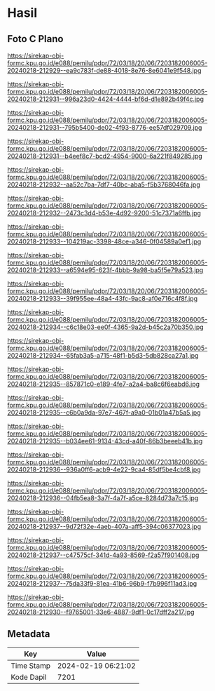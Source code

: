 # Hasil

## Foto C Plano

https://sirekap-obj-formc.kpu.go.id/e088/pemilu/pdpr/72/03/18/20/06/7203182006005-20240218-212929--ea9c783f-de88-4018-8e76-8e6041e9f548.jpg

https://sirekap-obj-formc.kpu.go.id/e088/pemilu/pdpr/72/03/18/20/06/7203182006005-20240218-212931--996a23d0-4424-4444-bf6d-d1e892b49f4c.jpg

https://sirekap-obj-formc.kpu.go.id/e088/pemilu/pdpr/72/03/18/20/06/7203182006005-20240218-212931--795b5400-de02-4f93-8776-ee57df029709.jpg

https://sirekap-obj-formc.kpu.go.id/e088/pemilu/pdpr/72/03/18/20/06/7203182006005-20240218-212931--b4eef8c7-bcd2-4954-9000-6a221f849285.jpg

https://sirekap-obj-formc.kpu.go.id/e088/pemilu/pdpr/72/03/18/20/06/7203182006005-20240218-212932--aa52c7ba-7df7-40bc-aba5-f5b3768046fa.jpg

https://sirekap-obj-formc.kpu.go.id/e088/pemilu/pdpr/72/03/18/20/06/7203182006005-20240218-212932--2473c3d4-b53e-4d92-9200-51c7371a6ffb.jpg

https://sirekap-obj-formc.kpu.go.id/e088/pemilu/pdpr/72/03/18/20/06/7203182006005-20240218-212933--104219ac-3398-48ce-a346-0f04589a0ef1.jpg

https://sirekap-obj-formc.kpu.go.id/e088/pemilu/pdpr/72/03/18/20/06/7203182006005-20240218-212933--a6594e95-623f-4bbb-9a98-ba5f5e79a523.jpg

https://sirekap-obj-formc.kpu.go.id/e088/pemilu/pdpr/72/03/18/20/06/7203182006005-20240218-212933--39f955ee-48a4-43fc-9ac8-af0e716c4f8f.jpg

https://sirekap-obj-formc.kpu.go.id/e088/pemilu/pdpr/72/03/18/20/06/7203182006005-20240218-212934--c6c18e03-ee0f-4365-9a2d-b45c2a70b350.jpg

https://sirekap-obj-formc.kpu.go.id/e088/pemilu/pdpr/72/03/18/20/06/7203182006005-20240218-212934--65fab3a5-a715-48f1-b5d3-5db828ca27a1.jpg

https://sirekap-obj-formc.kpu.go.id/e088/pemilu/pdpr/72/03/18/20/06/7203182006005-20240218-212935--857871c0-e189-4fe7-a2a4-ba8c6f6eabd6.jpg

https://sirekap-obj-formc.kpu.go.id/e088/pemilu/pdpr/72/03/18/20/06/7203182006005-20240218-212935--c6b0a9da-97e7-467f-a9a0-01b01a47b5a5.jpg

https://sirekap-obj-formc.kpu.go.id/e088/pemilu/pdpr/72/03/18/20/06/7203182006005-20240218-212935--b034ee61-9134-43cd-a40f-86b3beeeb41b.jpg

https://sirekap-obj-formc.kpu.go.id/e088/pemilu/pdpr/72/03/18/20/06/7203182006005-20240218-212936--936a0ff6-acb9-4e22-9ca4-85df5be4cbf8.jpg

https://sirekap-obj-formc.kpu.go.id/e088/pemilu/pdpr/72/03/18/20/06/7203182006005-20240218-212936--04fb5ea8-3a7f-4a7f-a5ce-8284d73a7c15.jpg

https://sirekap-obj-formc.kpu.go.id/e088/pemilu/pdpr/72/03/18/20/06/7203182006005-20240218-212937--9d72f32e-4aeb-407a-aff5-394c06377023.jpg

https://sirekap-obj-formc.kpu.go.id/e088/pemilu/pdpr/72/03/18/20/06/7203182006005-20240218-212937--c47575cf-341d-4a93-8569-f2a57f901408.jpg

https://sirekap-obj-formc.kpu.go.id/e088/pemilu/pdpr/72/03/18/20/06/7203182006005-20240218-212937--75da33f9-81ea-41b6-96b9-f7b996f11ad3.jpg

https://sirekap-obj-formc.kpu.go.id/e088/pemilu/pdpr/72/03/18/20/06/7203182006005-20240218-212930--f9765001-33e6-4887-9df1-0c17dff2a217.jpg


## Metadata

| Key        | Value               |
| ---------- | ------------------- |
| Time Stamp | 2024-02-19 06:21:02 |
| Kode Dapil | 7201                |



